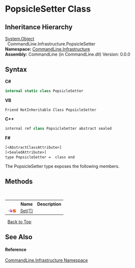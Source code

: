 # PopsicleSetter Class
 


## Inheritance Hierarchy
<a href="https://docs.microsoft.com/dotnet/api/system.object" target="_blank">System.Object</a><br />&nbsp;&nbsp;CommandLine.Infrastructure.PopsicleSetter<br />
**Namespace:**&nbsp;<a href="N_CommandLine_Infrastructure">CommandLine.Infrastructure</a><br />**Assembly:**&nbsp;CommandLine (in CommandLine.dll) Version: 0.0.0

## Syntax

**C#**<br />
``` C#
internal static class PopsicleSetter
```

**VB**<br />
``` VB
Friend NotInheritable Class PopsicleSetter
```

**C++**<br />
``` C++
internal ref class PopsicleSetter abstract sealed
```

**F#**<br />
``` F#
[<AbstractClassAttribute>]
[<SealedAttribute>]
type PopsicleSetter =  class end
```

The PopsicleSetter type exposes the following members.


## Methods
&nbsp;<table><tr><th></th><th>Name</th><th>Description</th></tr><tr><td>![Public method](media/pubmethod.gif "Public method")![Static member](media/static.gif "Static member")</td><td><a href="M_CommandLine_Infrastructure_PopsicleSetter_Set__1">Set(T)</a></td><td /></tr></table>&nbsp;
<a href="#popsiclesetter-class">Back to Top</a>

## See Also


#### Reference
<a href="N_CommandLine_Infrastructure">CommandLine.Infrastructure Namespace</a><br />